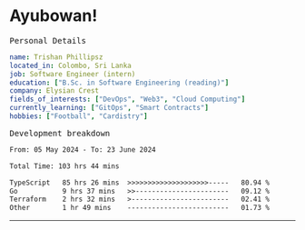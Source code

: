 # Ayubowan!

<samp>Personal Details</samp>

```yaml
name: Trishan Phillipsz
located_in: Colombo, Sri Lanka
job: Software Engineer (intern)
education: ["B.Sc. in Software Engineering (reading)"]
company: Elysian Crest
fields_of_interests: ["DevOps", "Web3", "Cloud Computing"]
currently_learning: ["GitOps", "Smart Contracts"]
hobbies: ["Football", "Cardistry"]
```

<samp>Development breakdown</samp>

<!--START_SECTION:waka-->

```txt
From: 05 May 2024 - To: 23 June 2024

Total Time: 103 hrs 44 mins

TypeScript   85 hrs 26 mins  >>>>>>>>>>>>>>>>>>>>-----   80.94 %
Go           9 hrs 37 mins   >>-----------------------   09.12 %
Terraform    2 hrs 32 mins   >------------------------   02.41 %
Other        1 hr 49 mins    -------------------------   01.73 %
```

<!--END_SECTION:waka-->

---
